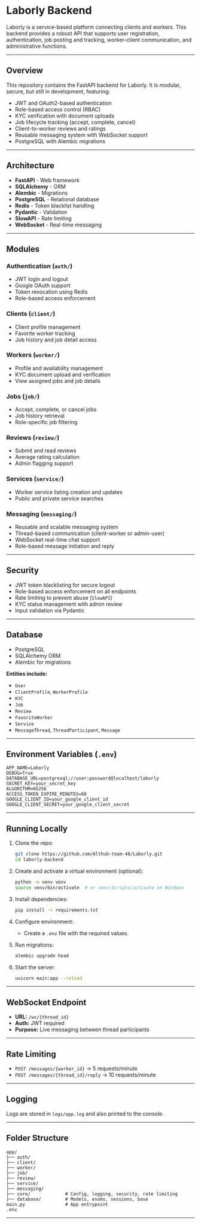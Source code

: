 # Laborly Backend

Laborly is a service-based platform connecting clients and workers. This backend provides a robust API that supports user registration, authentication, job posting and tracking, worker-client communication, and administrative functions.

---

## Overview

This repository contains the FastAPI backend for Laborly. It is modular, secure, but still in development, featuring:

- JWT and OAuth2-based authentication
- Role-based access control (RBAC)
- KYC verification with document uploads
- Job lifecycle tracking (accept, complete, cancel)
- Client-to-worker reviews and ratings
- Reusable messaging system with WebSocket support
- PostgreSQL with Alembic migrations

---

## Architecture

- **FastAPI** - Web framework
- **SQLAlchemy** - ORM
- **Alembic** - Migrations
- **PostgreSQL** - Relational database
- **Redis** - Token blacklist handling
- **Pydantic** - Validation
- **SlowAPI** - Rate limiting
- **WebSocket** - Real-time messaging

---

## Modules

### Authentication (`auth/`)
- JWT login and logout
- Google OAuth support
- Token revocation using Redis
- Role-based access enforcement

### Clients (`client/`)
- Client profile management
- Favorite worker tracking
- Job history and job detail access

### Workers (`worker/`)
- Profile and availability management
- KYC document upload and verification
- View assigned jobs and job details

### Jobs (`job/`)
- Accept, complete, or cancel jobs
- Job history retrieval
- Role-specific job filtering

### Reviews (`review/`)
- Submit and read reviews
- Average rating calculation
- Admin flagging support

### Services (`service/`)
- Worker service listing creation and updates
- Public and private service searches

### Messaging (`messaging/`)
- Reusable and scalable messaging system
- Thread-based communication (client-worker or admin-user)
- WebSocket real-time chat support
- Role-based message initiation and reply

---

## Security

- JWT token blacklisting for secure logout
- Role-based access enforcement on all endpoints
- Rate limiting to prevent abuse (`SlowAPI`)
- KYC status management with admin review
- Input validation via Pydantic

---

## Database

- PostgreSQL
- SQLAlchemy ORM
- Alembic for migrations

**Entities include:**
- `User`
- `ClientProfile`, `WorkerProfile`
- `KYC`
- `Job`
- `Review`
- `FavoriteWorker`
- `Service`
- `MessageThread`, `ThreadParticipant`, `Message`

---

## Environment Variables (`.env`)

```env
APP_NAME=Laborly
DEBUG=True
DATABASE_URL=postgresql://user:password@localhost/laborly
SECRET_KEY=your_secret_key
ALGORITHM=HS256
ACCESS_TOKEN_EXPIRE_MINUTES=60
GOOGLE_CLIENT_ID=your_google_client_id
GOOGLE_CLIENT_SECRET=your_google_client_secret
```

---

## Running Locally

1. Clone the repo:
   ```bash
   git clone https://github.com/Althub-team-48/Laborly.git
   cd laborly-backend
   ```

2. Create and activate a virtual environment (optional):
   ```bash
   python -m venv venv
   source venv/bin/activate  # or venv\Scripts\activate on Windows
   ```

3. Install dependencies:
   ```bash
   pip install -r requirements.txt
   ```

4. Configure environment:
   - Create a `.env` file with the required values.

5. Run migrations:
   ```bash
   alembic upgrade head
   ```

6. Start the server:
   ```bash
   uvicorn main:app --reload
   ```

---

## WebSocket Endpoint

- **URL:** `/ws/{thread_id}`
- **Auth:** JWT required
- **Purpose:** Live messaging between thread participants

---

## Rate Limiting

- `POST /messages/{worker_id}` → 5 requests/minute
- `POST /messages/{thread_id}/reply` → 10 requests/minute

---

## Logging

Logs are stored in `logs/app.log` and also printed to the console.

---

## Folder Structure

```
app/
├── auth/
├── client/
├── worker/
├── job/
├── review/
├── service/
├── messaging/
├── core/             # Config, logging, security, rate limiting
├── database/         # Models, enums, sessions, base
main.py               # App entrypoint
.env
```

---
